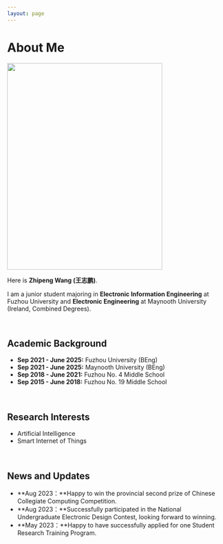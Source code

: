 ```yaml
---
layout: page
---
```


# About Me

<img src="https://wangzhipeng2002.github.io/okzp.jpg" class="floatpic" width="360" height="480">

Here is **Zhipeng Wang (王志鹏)**.

I am a junior student majoring in **Electronic Information Engineering** at Fuzhou University and **Electronic Engineering** at Maynooth University (Ireland, Combined Degrees). 

<br>

## Academic Background

- **Sep 2021 - June 2025:** Fuzhou University (BEng)
- **Sep 2021 - June 2025:** Maynooth University (BEng)
- **Sep 2018 - June 2021:** Fuzhou No. 4 Middle School 
- **Sep 2015 - June 2018:** Fuzhou No. 19 Middle School
  
<br>

## Research Interests

- Artificial Intelligence
- Smart Internet of Things

<br>

## News and Updates

- **Aug 2023：**Happy to win the provincial second prize of Chinese Collegiate Computing Competition.
- **Aug 2023：**Successfully participated in the National Undergraduate Electronic Design Contest, looking forward to winning.
- **May 2023：**Happy to have successfully applied for one Student Research Training Program.
